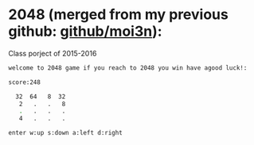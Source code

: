 # 2048 (merged from my previous github: [github/moi3n](https://github.com/moi3n?tab=overview&from=2017-12-01&to=2017-12-31)):

Class porject of 2015-2016


```bash
welcome to 2048 game if you reach to 2048 you win have agood luck!:

score:248

  32  64   8  32
   2   .   .   8
   .   .   .   .
   4   .   .   .

enter w:up s:down a:left d:right

```
